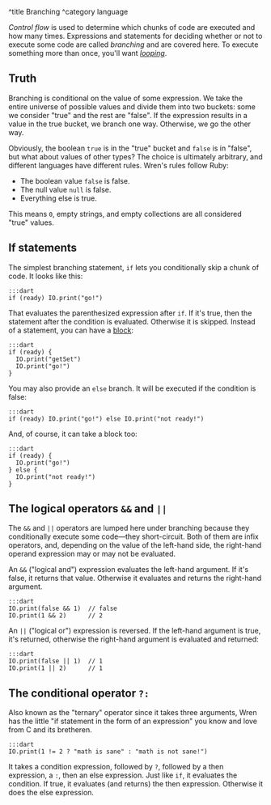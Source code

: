^title Branching
^category language

*Control flow* is used to determine which chunks of code are executed and how many times. Expressions and statements for deciding whether or not to execute some code are called *branching* and are covered here. To execute something more than once, you'll want [*looping*](looping.html).

## Truth

Branching is conditional on the value of some expression. We take the entire universe of possible values and divide them into two buckets: some we consider "true" and the rest are "false". If the expression results in a value in the true bucket, we branch one way. Otherwise, we go the other way.

Obviously, the boolean `true` is in the "true" bucket and `false` is in "false", but what about values of other types? The choice is ultimately arbitrary, and different languages have different rules. Wren's rules follow Ruby:

  * The boolean value `false` is false.
  * The null value `null` is false.
  * Everything else is true.

This means `0`, empty strings, and empty collections are all considered "true" values.

## If statements

The simplest branching statement, `if` lets you conditionally skip a chunk of code. It looks like this:

    :::dart
    if (ready) IO.print("go!")

That evaluates the parenthesized expression after `if`. If it's true, then the statement after the condition is evaluated. Otherwise it is skipped. Instead of a statement, you can have a [block](syntax.html#blocks):

    :::dart
    if (ready) {
      IO.print("getSet")
      IO.print("go!")
    }

You may also provide an `else` branch. It will be executed if the condition is false:

    :::dart
    if (ready) IO.print("go!") else IO.print("not ready!")

And, of course, it can take a block too:

    :::dart
    if (ready) {
      IO.print("go!")
    } else {
      IO.print("not ready!")
    }

## The logical operators `&&` and `||`

The `&&` and `||` operators are lumped here under branching because they conditionally execute some code&mdash;they short-circuit. Both of them are infix operators, and, depending on the value of the left-hand side, the right-hand operand expression may or may not be evaluated.

An `&&` ("logical and") expression evaluates the left-hand argument. If it's false, it returns that value. Otherwise it evaluates and returns the right-hand argument.

    :::dart
    IO.print(false && 1)  // false
    IO.print(1 && 2)      // 2

An `||` ("logical or") expression is reversed. If the left-hand argument is true, it's returned, otherwise the right-hand argument is evaluated and returned:

    :::dart
    IO.print(false || 1)  // 1
    IO.print(1 || 2)      // 1

## The conditional operator `?:`

Also known as the "ternary" operator since it takes three arguments, Wren has the little "if statement in the form of an expression" you know and love from C and its bretheren.

    :::dart
    IO.print(1 != 2 ? "math is sane" : "math is not sane!")

It takes a condition expression, followed by `?`, followed by a then expression, a `:`, then an else expression. Just like `if`, it evaluates the condition. If true, it evaluates (and returns) the then expression. Otherwise it does the else expression.
